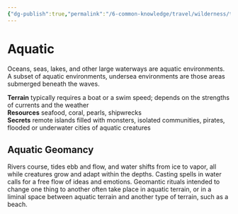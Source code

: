```yaml
---
{"dg-publish":true,"permalink":"/6-common-knowledge/travel/wilderness/terrain-types/aquatic/"}
---
```


# Aquatic

Oceans, seas, lakes, and other large waterways are aquatic environments. A subset of aquatic environments, undersea environments are those areas submerged beneath the waves.

**Terrain** typically requires a boat or a swim speed; depends on the strengths of currents and the weather  
**Resources** seafood, coral, pearls, shipwrecks  
**Secrets** remote islands filled with monsters, isolated communities, pirates, flooded or underwater cities of aquatic creatures

## Aquatic Geomancy 

Rivers course, tides ebb and flow, and water shifts from ice to vapor, all while creatures grow and adapt within the depths. Casting spells in water calls for a free flow of ideas and emotions. Geomantic rituals intended to change one thing to another often take place in aquatic terrain, or in a liminal space between aquatic terrain and another type of terrain, such as a beach.